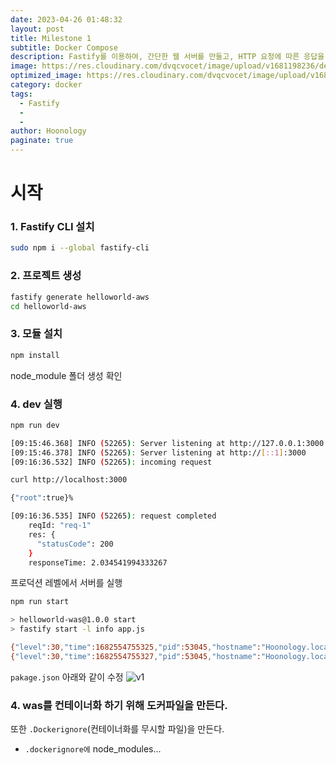 ```yaml
---
date: 2023-04-26 01:48:32
layout: post
title: Milestone 1 
subtitle: Docker Compose 
description: Fastify를 이용하여, 간단한 웹 서버를 만들고, HTTP 요청에 따른 응답을 확인합니다.
image: https://res.cloudinary.com/dvqcvocet/image/upload/v1681198236/dev-jeans_r2fkxp.png
optimized_image: https://res.cloudinary.com/dvqcvocet/image/upload/v1681198236/dev-jeans_r2fkxp.png
category: docker
tags:  
  - Fastify
  - 
  - 
author: Hoonology
paginate: true
---
```


# 시작
### 1. Fastify CLI 설치
```bash
sudo npm i --global fastify-cli
```
### 2. 프로젝트 생성
```bash
fastify generate helloworld-aws
cd helloworld-aws
```

### 3. 모듈 설치

```bash
npm install
```
node_module 폴더 생성 확인

### 4. dev 실행
```bash
npm run dev

[09:15:46.368] INFO (52265): Server listening at http://127.0.0.1:3000
[09:15:46.378] INFO (52265): Server listening at http://[::1]:3000
[09:16:36.532] INFO (52265): incoming request
```
```bash
curl http://localhost:3000         

{"root":true}%     

[09:16:36.535] INFO (52265): request completed
    reqId: "req-1"
    res: {
      "statusCode": 200
    }
    responseTime: 2.034541994333267
```
프로덕션 레벨에서 서버를 실행
```bash
npm run start

> helloworld-was@1.0.0 start
> fastify start -l info app.js

{"level":30,"time":1682554755325,"pid":53045,"hostname":"Hoonology.local","msg":"Server listening at http://127.0.0.1:3000"}
{"level":30,"time":1682554755327,"pid":53045,"hostname":"Hoonology.local","msg":"Server listening at http://[::1]:3000"}
```

```pakage.json``` 아래와 같이 수정
![v1](/assets/img/Milestone/v1.png)

### 4. was를 컨테이너화 하기 위해 도커파일을 만든다.
또한 ```.Dockerignore```(컨테이너화를 무시할 파일)을 만든다.
- ```.dockerignore에``` node_modules...




